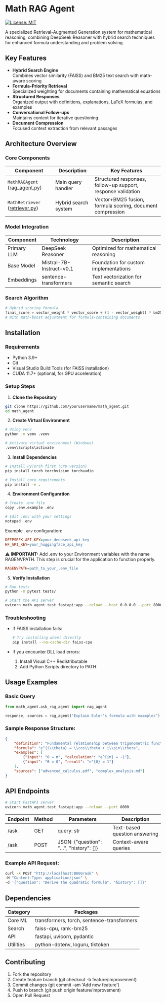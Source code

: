 # Math RAG Agent

[![License: MIT](https://img.shields.io/badge/License-MIT-yellow.svg)](https://opensource.org/licenses/MIT)

A specialized Retrieval-Augmented Generation system for mathematical reasoning, combining DeepSeek Reasoner with hybrid search techniques for enhanced formula understanding and problem solving.

## Key Features

- **Hybrid Search Engine**  
    Combines vector similarity (FAISS) and BM25 text search with math-aware scoring
- **Formula-Priority Retrieval**  
    Specialized weighting for documents containing mathematical equations
- **Structured Responses**  
    Organized output with definitions, explanations, LaTeX formulas, and examples
- **Conversational Follow-ups**  
    Maintains context for iterative questioning
- **Document Compression**  
    Focused context extraction from relevant passages

## Architecture Overview

### Core Components

| Component | Description | Key Features |
|-----------|-------------|--------------|
| `MathRAGAgent` ([rag_agent.py](math_agent/rag_agent.py)) | Main query handler | Structured responses, follow-up support, response validation |
| `MathRetriever` ([retriever.py](math_agent/retriever.py)) | Hybrid search system | Vector+BM25 fusion, formula scoring, document compression |

### Model Integration

| Component | Technology | Description |
|-----------|-------------|-------------|
| Primary LLM | DeepSeek Reasoner | Optimized for mathematical reasoning |
| Base Model | Mistral-7B-Instruct-v0.1 | Foundation for custom implementations |
| Embeddings | sentence-transformers | Text vectorization for semantic search |

### Search Algorithm

```python
# Hybrid scoring formula
final_score = vector_weight * vector_score + (1 - vector_weight) * bm25_score
# With math-boost adjustment for formula-containing documents
```

## Installation

### Requirements
- Python 3.9+
- Git
- Visual Studio Build Tools (for FAISS installation)
- CUDA 11.7+ (optional, for GPU acceleration)

### Setup Steps

1. **Clone the Repository**
```bash
git clone https://github.com/yourusername/math_agent.git
cd math_agent
```

2. **Create Virtual Environment**
```bash
# Using venv
python -m venv .venv

# Activate virtual environment (Windows)
.venv\Scripts\activate
```

3. **Install Dependencies**
```bash
# Install PyTorch first (CPU version)
pip install torch torchvision torchaudio

# Install core requirements
pip install -e .

```

4. **Environment Configuration**
```bash
# Create .env file
copy .env.example .env

# Edit .env with your settings
notepad .env
```

Example `.env` configuration:
```ini
DEEPSEEK_API_KEY=your_deepseek_api_key
HF_API_KEY=your_huggingface_api_key
```

⚠️ **IMPORTANT:** Add .env to your Environment variables with the name RAGENVPATH. This step is crucial for the application to function properly.
```ini
RAGENVPATH=path_to_your_.env_file
```

5. **Verify Installation**
```bash
# Run tests
python -m pytest tests/

# Start the API server
uvicorn math_agent.test_fastapi:app --reload --host 0.0.0.0 --port 8000
```

### Troubleshooting

- If FAISS installation fails:
  ```bash
  # Try installing wheel directly
  pip install --no-cache-dir faiss-cpu
  ```

- If you encounter DLL load errors:
  1. Install Visual C++ Redistributable
  2. Add Python Scripts directory to PATH

## Usage Examples

### Basic Query
```python
from math_agent.ask_rag_agent import rag_agent

response, sources = rag_agent("Explain Euler's formula with examples")
```

### Sample Response Structure:
```json
{
    "definition": "Fundamental relationship between trigonometric functions...",
    "formula": "e^{i\\theta} = \\cos\\theta + i\\sin\\theta",
    "examples": [
        {"input": "θ = π", "calculation": "e^{iπ} = -1"},
        {"input": "θ = 0", "result": "e^{0} = 1"}
    ],
    "sources": ["advanced_calculus.pdf", "complex_analysis.md"]
}
```

## API Endpoints

```bash
# Start FastAPI server
uvicorn math_agent.test_fastapi:app --reload --port 8000
```

| Endpoint | Method | Parameters | Description |
|----------|---------|------------|-------------|
| /ask | GET | query: str | Text-based question answering |
| /ask | POST | JSON: {"question": "...", "history": []} | Context-aware queries |

### Example API Request:
```bash
curl -X POST "http://localhost:8000/ask" \
-H "Content-Type: application/json" \
-d '{"question": "Derive the quadratic formula", "history": []}'
```

## Dependencies

| Category | Packages |
|----------|----------|
| Core ML | transformers, torch, sentence-transformers |
| Search | faiss-cpu, rank-bm25 |
| API | fastapi, uvicorn, pydantic |
| Utilities | python-dotenv, loguru, tiktoken |

## Contributing

1. Fork the repository
2. Create feature branch (git checkout -b feature/improvement)
3. Commit changes (git commit -am 'Add new feature')
4. Push to branch (git push origin feature/improvement)
5. Open Pull Request
````
